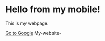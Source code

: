 <!DOCTYPE html>
<html>
<head>
    <title>My First Webpage</title>
</head>
<body>
    <h1>Hello from my mobile!</h1>
    <p>This is my webpage.</p>
    <a href="https://www.google.com">Go to Google</a>
</body>
</html> My-website-
